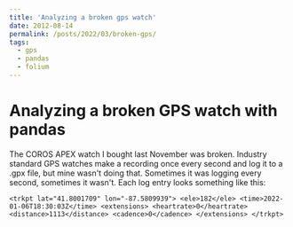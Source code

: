 ```yaml
---
title: 'Analyzing a broken gps watch'
date: 2012-08-14
permalink: /posts/2022/03/broken-gps/
tags:
  - gps
  - pandas
  - folium
---
```


Analyzing a broken GPS watch with pandas
======

The COROS APEX watch I bought last November was broken. Industry standard GPS watches make a recording once every second and log it to a .gpx file, but mine wasn't doing that. Sometimes it was logging every second, sometimes it wasn't. Each log entry looks something like this:

`<trkpt lat="41.8001709" lon="-87.5809939">
        <ele>182</ele>
        <time>2022-01-06T18:30:03Z</time>
        <extensions>
          <heartrate>0</heartrate>
          <distance>1113</distance>
          <cadence>0</cadence>
        </extensions>
      </trkpt>`
